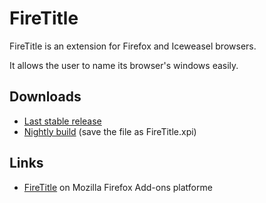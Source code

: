 FireTitle
=========

FireTitle is an extension for Firefox and Iceweasel browsers.

It allows the user to name its browser's windows easily.

## Downloads
  * [Last stable release](https://addons.mozilla.org/firefox/downloads/latest/1298/addon-1298-latest.xpi?src=dp-btn-primary)
  * [Nightly build](https://github.com/captnfab/FireTitle/archive/master.zip)
(save the file as FireTitle.xpi)

## Links
  * [FireTitle](https://addons.mozilla.org/firefox/addon/firetitle/) on Mozilla Firefox Add-ons platforme
